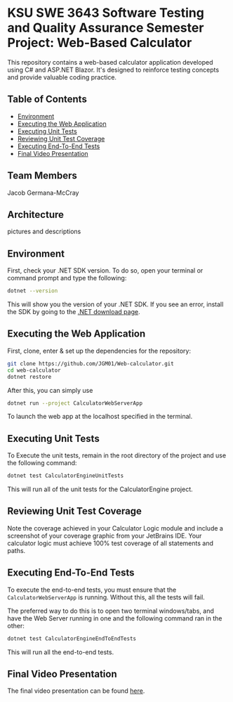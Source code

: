 # KSU SWE 3643 Software Testing and Quality Assurance Semester Project: Web-Based Calculator
This repository contains a web-based calculator application developed using C# and ASP.NET Blazor. It's designed to reinforce testing concepts and provide valuable coding practice.

## Table of Contents
- [Environment](#environment)
- [Executing the Web Application](#executing-the-web-application)
- [Executing Unit Tests](#executing-Unit-Tests)
- [Reviewing Unit Test Coverage](#reviewing-Unit-Test-Coverage)
- [Executing End-To-End Tests](#executing-End-To-End-Tests)
- [Final Video Presentation](#final-Video-Presentation)
  
## Team Members
Jacob Germana-McCray

## Architecture
pictures and descriptions

## Environment
First, check your .NET SDK version. To do so, open your terminal or command prompt and type the following:
```bash
dotnet --version
```
This will show you the version of your .NET SDK. If you see an error, install the SDK by going to the [.NET download page](https://dotnet.microsoft.com/download).

## Executing the Web Application

First, clone, enter & set up the dependencies for the repository:
```bash
git clone https://github.com/JGM01/Web-calculator.git
cd web-calculator
dotnet restore
```
After this, you can simply use 
```bash
dotnet run --project CalculatorWebServerApp
```
To launch the web app at the localhost specified in the terminal.

## Executing Unit Tests
To Execute the unit tests, remain in the root directory of the project and use the following command:
```bash
dotnet test CalculatorEngineUnitTests
```
This will run all of the unit tests for the CalculatorEngine project.

## Reviewing Unit Test Coverage
Note the coverage achieved in your Calculator Logic module and include a screenshot of your coverage graphic from your JetBrains IDE. Your calculator logic must achieve 100% test coverage of all statements and paths.

## Executing End-To-End Tests
To execute the end-to-end tests, you must ensure that the `CalculatorWebServerApp` is running. Without this, all the tests will fail.

The preferred way to do this is to open two terminal windows/tabs, and have the Web Server running in one and the following command ran in the other:
```bash
dotnet test CalculatorEngineEndToEndTests
```
This will run all the end-to-end tests.

## Final Video Presentation
The final video presentation can be found [here](https://youtu.be/UPjySdwqY5w).
